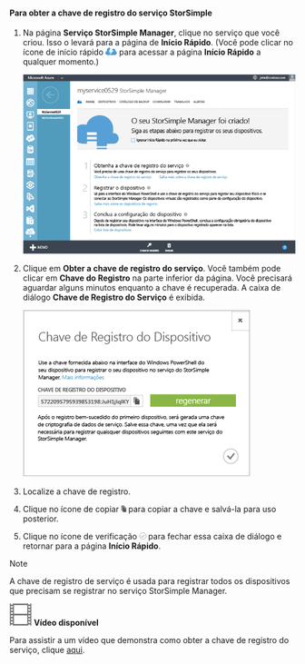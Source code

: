 <!--author=alkohli last changed: 9/17/15-->

#### Para obter a chave de registro do serviço StorSimple
1. Na página **Serviço StorSimple Manager**, clique no serviço que você criou. Isso o levará para a página de **Início Rápido**. (Você pode clicar no ícone de início rápido ![Ícone de Início Rápido do StorSimple](./media/storsimple-get-service-registration-key/HCS_QuickStartIcon-include.png) para acessar a página **Início Rápido** a qualquer momento.)
   
     ![Página de Início Rápido do StorSimple](./media/storsimple-get-service-registration-key/HCS_ServiceQuickStart-include.png)
2. Clique em **Obter a chave de registro do serviço**. Você também pode clicar em **Chave do Registro** na parte inferior da página. Você precisará aguardar alguns minutos enquanto a chave é recuperada. A caixa de diálogo **Chave de Registro do Serviço** é exibida.
   
     ![Caixa de diálogo da Chave de Registro do serviço](./media/storsimple-get-service-registration-key/HCS_GetServiceRegistrationKey-include.png)
3. Localize a chave de registro.
4. Clique no ícone de copiar ![Ícone de Copiar do StorSimple](./media/storsimple-get-service-registration-key/HCS_CopyIcon-include.png) para copiar a chave e salvá-la para uso posterior.
5. Clique no ícone de verificação ![Ícone de Verificação do StorSimple](./media/storsimple-get-service-registration-key/HCS_CheckIcon-include.png) para fechar essa caixa de diálogo e retornar para a página **Início Rápido**.

> [!NOTE]
> A chave de registro de serviço é usada para registrar todos os dispositivos que precisam se registrar no serviço StorSimple Manager.
> 
> 

![Vídeo disponível](./media/storsimple-get-service-registration-key/Video_icon.png) **Vídeo disponível**

Para assistir a um vídeo que demonstra como obter a chave de registro do serviço, clique [aqui](https://azure.microsoft.com/documentation/videos/get-the-service-registration-key/).

<!---HONumber=AcomDC_0128_2016-->